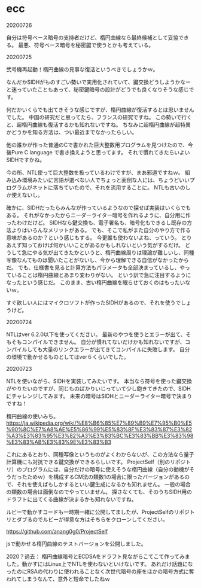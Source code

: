 # ecc

20200726

自分は符号ベース暗号の支持者だけど、楕円曲線なら最終候補として妥協できる。
最悪、符号ベース暗号を秘密鍵で使うとかも考えている。

20200725

弐号機再起動！楕円曲線の見事な復活というべきでしょうかｗ。

なんだかSIDHがものすごい勢いで実用化されていて、鍵交換どうしようかなーと迷っていたこともあって、秘密鍵暗号の設計がどうでも良くなりそうな感じです。

何だかいくらでも出てきそうな感じですが、楕円曲線が復活するとは思いませんでした。
中国の研究だと思ってたら、フランスの研究ですね。
この勢いで行くと、超楕円曲線も復活するかも知れないですね。
ちなみに超楕円曲線が超特異かどうかを知る方法は、つい最近までなかったらしい。

他の誰かが作った普通のCで書かれた巨大整数用プログラムを見つけたので、今後Pure C language で書き換えようと思ってます。
それで慣れてきたらいよいSIDHですかね。

今の所、NTL使って巨大整数を扱っているわけですが、まあ邪道ですねｗ。
組み込み環境みたいに言語が選べない人でちょっと面倒な人には、ちょうどいいプログラムがネットに落ちていたので、それを流用することに。
NTLも古いのしか使えないし。

確かに、SIDHだったらみんなが作っているようなので探せば実装はいくらでもある。
それがなかったからニーダーライター暗号を作れるように、自分用に作ったわけだけど。
SIDHなら鍵交換も、電子署名も、暗号化もできるし既存の方法よりはいろんなメリットがある。
でも、そこで私がまた自分のやり方で作る意味があるのか？という感じもする。
今更誰も使わないよね、っていう。
とりあえず知っておけば何かいいことがあるかもしれないという気がするだけ。
どうして急にやる気が出てきたかというと、楕円曲線周りは理論が難しいし、同種写像なんてものは聞いたことがないし、今から理解できる自信がなかったからだ。
でも、仕様書を見ると計算方法もパラメータも全部決まっているし、やっていることは楕円曲線とあまり変わりがない。
という訳で急に注目するようになったという感じだ。
このまま、古い楕円曲線を眠らせておくのはもったいないｗ。

すぐ欲しい人にはマイクロソフトが作ったSIDHがあるので、それを使うでしょうけど。

20200724

NTLはver 6.2.0以下を使ってください。
最新のやつを使うとエラーが出て、そもそもコンパイルできません。
自分が慣れてないだけかも知れないですが、コンパイルしても大量のリンクエラーが出てきてコンパイルに失敗します。
自分の環境で動かせるものとしてはver６くらいでした。

20200723

NTLを使いながら、SIDHを実装してみたいです。
本当なら符号を使った鍵交換がやりたいのですが、同じものばかりいじっていて少し飽きてきたので、SIDHにチャレンジしてみます。
未来の暗号はSIDHとニーダーライター暗号で決まりですね！

楕円曲線の使いみち。https://ja.wikipedia.org/wiki/%E8%B6%85%E7%89%B9%E7%95%B0%E5%90%8C%E7%A8%AE%E5%86%99%E5%83%8F%E3%83%87%E3%82%A3%E3%83%95%E3%82%A3%E3%83%BC%E3%83%BB%E3%83%98%E3%83%AB%E3%83%9E%E3%83%B3

これにあるとおり、同種写像というものがよくわからないが、この方法なら量子計算機にも対抗できる鍵交換ができるらしいです。
ProjectSelf（別のリポジトリ）のプログラムには、自分だけの暗号に使えそうな楕円曲線（自分の動機がそうだったためｗ）を構成するCM法の類数1の場合に限ったバージョンがあるので、それを使えばもしかするといい鍵生成になるかも知れません。
一般の場合の類数の場合は面倒なのでやっていません。
探さなくても、そのうちSIDH用のドラフトに出てくる曲線が決まるかも知れないですね。

ルビーで動かすコードも一時期一緒に公開してましたが、ProjectSelfのリポジトリとダブるのでルビーが得意な方はそちらをクローンしてください。

https://github.com/anang0g0/ProjectSelf

jsで動かせる楕円曲線のテストバージョンを公開しました。

2020？過去：
楕円曲線暗号とECDSAをドラフト見ながらこてこて作ってみました。動かすにはLinux上でNTLを使わないといけないです。
あれだけ話題になったのにRSAの代わりに使われることなく次世代暗号の座をほかの暗号方式に奪われてしまうなんて、意外と短命でしたねｗ
